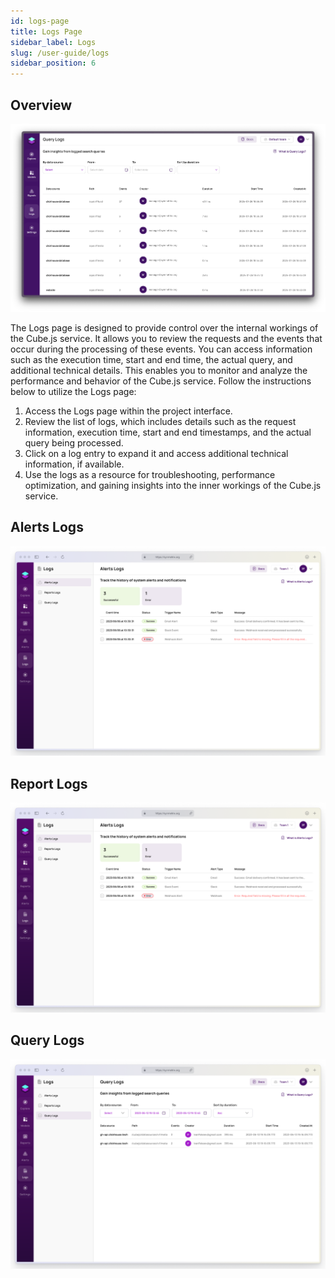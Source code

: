 ```yaml
---
id: logs-page
title: Logs Page
sidebar_label: Logs
slug: /user-guide/logs
sidebar_position: 6
---
```

## Overview

![Alert Logs](/docs/img/logs1.png)


The Logs page is designed to provide control over the internal workings of the Cube.js service. It allows you to review the requests and the events that occur during the processing of these events. You can access information such as the execution time, start and end time, the actual query, and additional technical details. This enables you to monitor and analyze the performance and behavior of the Cube.js service. Follow the instructions below to utilize the Logs page:

1. Access the Logs page within the project interface.
2. Review the list of logs, which includes details such as the request information, execution time, start and end timestamps, and the actual query being processed.
3. Click on a log entry to expand it and access additional technical information, if available.
4. Use the logs as a resource for troubleshooting, performance optimization, and gaining insights into the inner workings of the Cube.js service.


## Alerts Logs

![Alert Logs](/docs/interface/img/logs1.png)

## Report Logs

![Report Logs](/docs/interface/img/logs1.png)

## Query Logs

![Query Logs](/docs/interface/img/logs3.png)